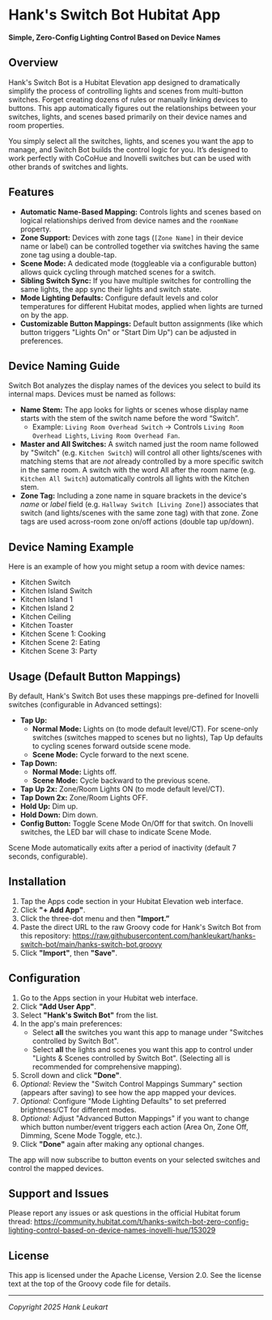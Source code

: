 # Hank's Switch Bot Hubitat App

**Simple, Zero-Config Lighting Control Based on Device Names**

## Overview

Hank's Switch Bot is a Hubitat Elevation app designed to dramatically simplify the process of controlling lights and scenes from multi-button switches. Forget creating dozens of rules or manually linking devices to buttons. This app automatically figures out the relationships between your switches, lights, and scenes based primarily on their device names and room properties.

You simply select all the switches, lights, and scenes you want the app to manage, and Switch Bot builds the control logic for you. It’s designed to work perfectly with CoCoHue and Inovelli switches but can be used with other brands of switches and lights.

## Features

- **Automatic Name-Based Mapping:** Controls lights and scenes based on logical relationships derived from device names and the `roomName` property.
- **Zone Support:** Devices with zone tags (`[Zone Name]` in their device name or label) can be controlled together via switches having the same zone tag using a double-tap.
- **Scene Mode:** A dedicated mode (toggleable via a configurable button) allows quick cycling through matched scenes for a switch.
- **Sibling Switch Sync:** If you have multiple switches for controlling the same lights, the app sync their lights and switch state.
- **Mode Lighting Defaults:** Configure default levels and color temperatures for different Hubitat modes, applied when lights are turned on by the app.
- **Customizable Button Mappings:** Default button assignments (like which button triggers "Lights On" or "Start Dim Up") can be adjusted in preferences.

## Device Naming Guide

Switch Bot analyzes the display names of the devices you select to build its internal maps. Devices must be named as follows:

- **Name Stem:** The app looks for lights or scenes whose display name starts with the stem of the switch name before the word “Switch”.
	- Example: `Living Room Overhead Switch` -> Controls `Living Room Overhead Lights`, `Living Room Overhead Fan`.
- **Master and All Switches:** A switch named just the room name followed by "Switch" (e.g. `Kitchen Switch`) will control all other lights/scenes with matching stems that are *not* already controlled by a more specific switch in the same room. A switch with the word All after the room name (e.g. `Kitchen All Switch`) automatically controls all lights with the Kitchen stem.
- **Zone Tag:** Including a zone name in square brackets in the device's *name* or *label* field (e.g. `Hallway Switch [Living Zone]`) associates that switch (and lights/scenes with the same zone tag) with that zone. Zone tags are used across-room zone on/off actions (double tap up/down).

## Device Naming Example

Here is an example of how you might setup a room with device names:

- Kitchen Switch
- Kitchen Island Switch
- Kitchen Island 1
- Kitchen Island 2
- Kitchen Ceiling
- Kitchen Toaster
- Kitchen Scene 1: Cooking
- Kitchen Scene 2: Eating
- Kitchen Scene 3: Party

## Usage (Default Button Mappings)

By default, Hank's Switch Bot uses these mappings pre-defined for Inovelli switches (configurable in Advanced settings):

- **Tap Up:**
	- **Normal Mode:** Lights on (to mode default level/CT). For scene-only switches (switches mapped to scenes but no lights), Tap Up defaults to cycling scenes forward outside scene mode.
	- **Scene Mode:** Cycle forward to the next scene.
- **Tap Down:**
	- **Normal Mode:** Lights off.
	- **Scene Mode:** Cycle backward to the previous scene.
- **Tap Up 2x:** Zone/Room Lights ON (to mode default level/CT).
- **Tap Down 2x:** Zone/Room Lights OFF.
- **Hold Up:** Dim up.
- **Hold Down:** Dim down.
- **Config Button:** Toggle Scene Mode On/Off for that switch. On Inovelli switches, the LED bar will chase to indicate Scene Mode.

Scene Mode automatically exits after a period of inactivity (default 7 seconds, configurable).

## Installation

1. Tap the Apps code section in your Hubitat Elevation web interface.
2. Click **"+ Add App"**.
3. Click the three-dot menu and then **"Import.”** 
4. Paste the direct URL to the raw Groovy code for Hank's Switch Bot from this repository: https://raw.githubusercontent.com/hankleukart/hanks-switch-bot/main/hanks-switch-bot.groovy
5. Click **"Import"**, then **"Save"**.

## Configuration

1. Go to the Apps section in your Hubitat web interface.
2. Click **"Add User App"**.
3. Select **"Hank's Switch Bot"** from the list.
4. In the app's main preferences:
	- Select **all** the switches you want this app to manage under "Switches controlled by Switch Bot".
	- Select **all** the lights and scenes you want this app to control under "Lights & Scenes controlled by Switch Bot". (Selecting all is recommended for comprehensive mapping).
5. Scroll down and click **"Done"**.
6. *Optional:* Review the "Switch Control Mappings Summary" section (appears after saving) to see how the app mapped your devices.
7. *Optional:* Configure "Mode Lighting Defaults" to set preferred brightness/CT for different modes.
8. *Optional:* Adjust "Advanced Button Mappings" if you want to change which button number/event triggers each action (Area On, Zone Off, Dimming, Scene Mode Toggle, etc.).
9. Click **"Done"** again after making any optional changes.

The app will now subscribe to button events on your selected switches and control the mapped devices.

## Support and Issues

Please report any issues or ask questions in the official Hubitat forum thread:
https://community.hubitat.com/t/hanks-switch-bot-zero-config-lighting-control-based-on-device-names-inovelli-hue/153029

## License

This app is licensed under the Apache License, Version 2.0. See the license text at the top of the Groovy code file for details.

---

*Copyright 2025 Hank Leukart*
